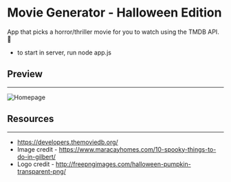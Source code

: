 # Movie Generator - Halloween Edition
App that picks a horror/thriller movie for you to watch using the TMDB API. 🎃

* to start in server, run node app.js

## Preview
---
![Homepage](https://i.imgur.com/Ne8QYox.jpg)

## Resources
---
* https://developers.themoviedb.org/
* Image credit - https://www.maracayhomes.com/10-spooky-things-to-do-in-gilbert/
* Logo credit - http://freepngimages.com/halloween-pumpkin-transparent-png/
